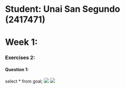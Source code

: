 # Student: Unai San Segundo (2417471)
# Week 1:
### Exercises 2:
#### Question 1:
select * from goal;
![](W1Q1.png)
![](W1Q1A.png)


